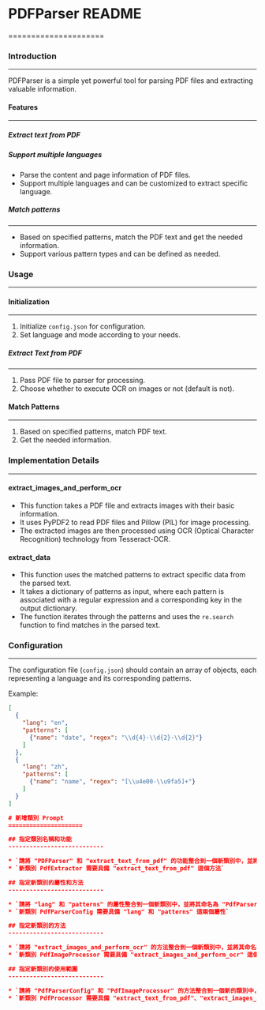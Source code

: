 # PDFParser README
=====================

### Introduction
------------------

PDFParser is a simple yet powerful tool for parsing PDF files and extracting valuable information.

#### Features
---------------

##### Extract text from PDF
##### Support multiple languages

* Parse the content and page information of PDF files.
* Support multiple languages and can be customized to extract specific language.

##### Match patterns
-------------------

* Based on specified patterns, match the PDF text and get the needed information.
* Support various pattern types and can be defined as needed.

### Usage
-------------

#### Initialization
------------------

1. Initialize `config.json` for configuration.
2. Set language and mode according to your needs.

##### Extract Text from PDF
-------------------------

1. Pass PDF file to parser for processing.
2. Choose whether to execute OCR on images or not (default is not).

#### Match Patterns
-------------------

1. Based on specified patterns, match PDF text.
2. Get the needed information.

### Implementation Details
---------------------------

#### extract_images_and_perform_ocr

* This function takes a PDF file and extracts images with their basic information.
* It uses PyPDF2 to read PDF files and Pillow (PIL) for image processing.
* The extracted images are then processed using OCR (Optical Character Recognition) technology from Tesseract-OCR.

#### extract_data

* This function uses the matched patterns to extract specific data from the parsed text.
* It takes a dictionary of patterns as input, where each pattern is associated with a regular expression and a corresponding key in the output dictionary.
* The function iterates through the patterns and uses the `re.search` function to find matches in the parsed text.

### Configuration
-----------------

The configuration file (`config.json`) should contain an array of objects, each representing a language and its corresponding patterns.

Example:
```json
[
  {
    "lang": "en",
    "patterns": [
      {"name": "date", "regex": "\\d{4}-\\d{2}-\\d{2}"}
    ]
  },
  {
    "lang": "zh",
    "patterns": [
      {"name": "name", "regex": "[\\u4e00-\\u9fa5]+"}
    ]
  }
]

# 新增類別 Prompt
=====================

## 指定類別名稱和功能
---------------------------

* `請將 "PDFParser" 和 "extract_text_from_pdf" 的功能整合到一個新類別中，並將其命名為 "PdfExtractor"`
* `新類別 PdfExtractor 需要具備 "extract_text_from_pdf" 這個方法`

## 指定新類別的屬性和方法
---------------------------

* `請將 "lang" 和 "patterns" 的屬性整合到一個新類別中，並將其命名為 "PdfParserConfig"`
* `新類別 PdfParserConfig 需要具備 "lang" 和 "patterns" 這兩個屬性`

## 指定新類別的方法
---------------------------

* `請將 "extract_images_and_perform_ocr" 的方法整合到一個新類別中，並將其命名為 "PdfImageProcessor"`
* `新類別 PdfImageProcessor 需要具備 "extract_images_and_perform_ocr" 這個方法`

## 指定新類別的使用範圍
---------------------------

* `請將 "PdfParserConfig" 和 "PdfImageProcessor" 的方法整合到一個新的類別中，並將其命名為 "PdfProcessor"`
* `新類別 PdfProcessor 需要具備 "extract_text_from_pdf"、"extract_images_and_perform_ocr" 這兩個方法`